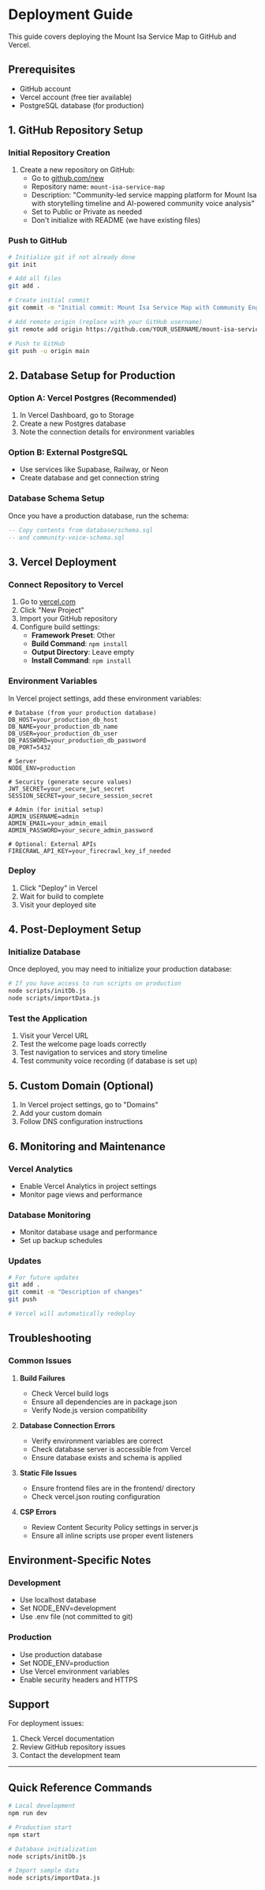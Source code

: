 # Deployment Guide

This guide covers deploying the Mount Isa Service Map to GitHub and Vercel.

## Prerequisites

- GitHub account
- Vercel account (free tier available)
- PostgreSQL database (for production)

## 1. GitHub Repository Setup

### Initial Repository Creation

1. Create a new repository on GitHub:
   - Go to [github.com/new](https://github.com/new)
   - Repository name: `mount-isa-service-map`
   - Description: "Community-led service mapping platform for Mount Isa with storytelling timeline and AI-powered community voice analysis"
   - Set to Public or Private as needed
   - Don't initialize with README (we have existing files)

### Push to GitHub

```bash
# Initialize git if not already done
git init

# Add all files
git add .

# Create initial commit
git commit -m "Initial commit: Mount Isa Service Map with Community Engagement Features"

# Add remote origin (replace with your GitHub username)
git remote add origin https://github.com/YOUR_USERNAME/mount-isa-service-map.git

# Push to GitHub
git push -u origin main
```

## 2. Database Setup for Production

### Option A: Vercel Postgres (Recommended)
1. In Vercel Dashboard, go to Storage
2. Create a new Postgres database
3. Note the connection details for environment variables

### Option B: External PostgreSQL
- Use services like Supabase, Railway, or Neon
- Create database and get connection string

### Database Schema Setup
Once you have a production database, run the schema:

```sql
-- Copy contents from database/schema.sql
-- and community-voice-schema.sql
```

## 3. Vercel Deployment

### Connect Repository to Vercel

1. Go to [vercel.com](https://vercel.com)
2. Click "New Project"
3. Import your GitHub repository
4. Configure build settings:
   - **Framework Preset**: Other
   - **Build Command**: `npm install`
   - **Output Directory**: Leave empty
   - **Install Command**: `npm install`

### Environment Variables

In Vercel project settings, add these environment variables:

```
# Database (from your production database)
DB_HOST=your_production_db_host
DB_NAME=your_production_db_name
DB_USER=your_production_db_user
DB_PASSWORD=your_production_db_password
DB_PORT=5432

# Server
NODE_ENV=production

# Security (generate secure values)
JWT_SECRET=your_secure_jwt_secret
SESSION_SECRET=your_secure_session_secret

# Admin (for initial setup)
ADMIN_USERNAME=admin
ADMIN_EMAIL=your_admin_email
ADMIN_PASSWORD=your_secure_admin_password

# Optional: External APIs
FIRECRAWL_API_KEY=your_firecrawl_key_if_needed
```

### Deploy

1. Click "Deploy" in Vercel
2. Wait for build to complete
3. Visit your deployed site

## 4. Post-Deployment Setup

### Initialize Database

Once deployed, you may need to initialize your production database:

```bash
# If you have access to run scripts on production
node scripts/initDb.js
node scripts/importData.js
```

### Test the Application

1. Visit your Vercel URL
2. Test the welcome page loads correctly
3. Test navigation to services and story timeline
4. Test community voice recording (if database is set up)

## 5. Custom Domain (Optional)

1. In Vercel project settings, go to "Domains"
2. Add your custom domain
3. Follow DNS configuration instructions

## 6. Monitoring and Maintenance

### Vercel Analytics
- Enable Vercel Analytics in project settings
- Monitor page views and performance

### Database Monitoring
- Monitor database usage and performance
- Set up backup schedules

### Updates
```bash
# For future updates
git add .
git commit -m "Description of changes"
git push

# Vercel will automatically redeploy
```

## Troubleshooting

### Common Issues

1. **Build Failures**
   - Check Vercel build logs
   - Ensure all dependencies are in package.json
   - Verify Node.js version compatibility

2. **Database Connection Errors**
   - Verify environment variables are correct
   - Check database server is accessible from Vercel
   - Ensure database exists and schema is applied

3. **Static File Issues**
   - Ensure frontend files are in the frontend/ directory
   - Check vercel.json routing configuration

4. **CSP Errors**
   - Review Content Security Policy settings in server.js
   - Ensure all inline scripts use proper event listeners

## Environment-Specific Notes

### Development
- Use localhost database
- Set NODE_ENV=development
- Use .env file (not committed to git)

### Production
- Use production database
- Set NODE_ENV=production
- Use Vercel environment variables
- Enable security headers and HTTPS

## Support

For deployment issues:
1. Check Vercel documentation
2. Review GitHub repository issues
3. Contact the development team

---

## Quick Reference Commands

```bash
# Local development
npm run dev

# Production start
npm start

# Database initialization
node scripts/initDb.js

# Import sample data
node scripts/importData.js
```